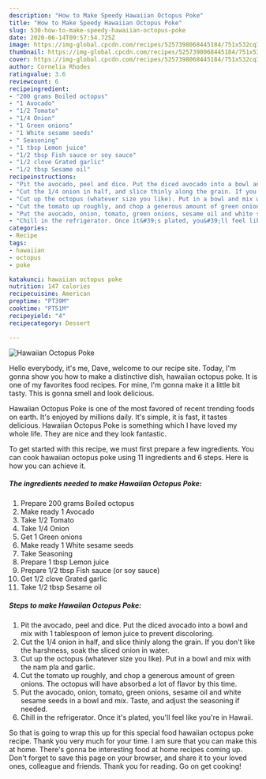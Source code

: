 ```yaml
---
description: "How to Make Speedy Hawaiian Octopus Poke"
title: "How to Make Speedy Hawaiian Octopus Poke"
slug: 530-how-to-make-speedy-hawaiian-octopus-poke
date: 2020-06-14T09:57:54.725Z
image: https://img-global.cpcdn.com/recipes/5257398068445184/751x532cq70/hawaiian-octopus-poke-recipe-main-photo.jpg
thumbnail: https://img-global.cpcdn.com/recipes/5257398068445184/751x532cq70/hawaiian-octopus-poke-recipe-main-photo.jpg
cover: https://img-global.cpcdn.com/recipes/5257398068445184/751x532cq70/hawaiian-octopus-poke-recipe-main-photo.jpg
author: Cornelia Rhodes
ratingvalue: 3.6
reviewcount: 6
recipeingredient:
- "200 grams Boiled octopus"
- "1 Avocado"
- "1/2 Tomato"
- "1/4 Onion"
- "1 Green onions"
- "1 White sesame seeds"
- " Seasoning"
- "1 tbsp Lemon juice"
- "1/2 tbsp Fish sauce or soy sauce"
- "1/2 clove Grated garlic"
- "1/2 tbsp Sesame oil"
recipeinstructions:
- "Pit the avocado, peel and dice. Put the diced avocado into a bowl and mix with 1 tablespoon of lemon juice to prevent discoloring."
- "Cut the 1/4 onion in half, and slice thinly along the grain. If you don&#39;t like the harshness, soak the sliced onion in water."
- "Cut up the octopus (whatever size you like). Put in a bowl and mix with the nam pla and garlic."
- "Cut the tomato up roughly, and chop a generous amount of green onions. The octopus will have absorbed a lot of flavor by this time."
- "Put the avocado, onion, tomato, green onions, sesame oil and white sesame seeds in a bowl and mix. Taste, and adjust the seasoning if needed."
- "Chill in the refrigerator. Once it&#39;s plated, you&#39;ll feel like you&#39;re in Hawaii."
categories:
- Recipe
tags:
- hawaiian
- octopus
- poke

katakunci: hawaiian octopus poke 
nutrition: 147 calories
recipecuisine: American
preptime: "PT39M"
cooktime: "PT51M"
recipeyield: "4"
recipecategory: Dessert

---
```



![Hawaiian Octopus Poke](https://img-global.cpcdn.com/recipes/5257398068445184/751x532cq70/hawaiian-octopus-poke-recipe-main-photo.jpg)

Hello everybody, it's me, Dave, welcome to our recipe site. Today, I'm gonna show you how to make a distinctive dish, hawaiian octopus poke. It is one of my favorites food recipes. For mine, I'm gonna make it a little bit tasty. This is gonna smell and look delicious.

Hawaiian Octopus Poke is one of the most favored of recent trending foods on earth. It's enjoyed by millions daily. It's simple, it is fast, it tastes delicious. Hawaiian Octopus Poke is something which I have loved my whole life. They are nice and they look fantastic.




To get started with this recipe, we must first prepare a few ingredients. You can cook hawaiian octopus poke using 11 ingredients and 6 steps. Here is how you can achieve it.

<!--inarticleads1-->

##### The ingredients needed to make Hawaiian Octopus Poke:

1. Prepare 200 grams Boiled octopus
1. Make ready 1 Avocado
1. Take 1/2 Tomato
1. Take 1/4 Onion
1. Get 1 Green onions
1. Make ready 1 White sesame seeds
1. Take  Seasoning
1. Prepare 1 tbsp Lemon juice
1. Prepare 1/2 tbsp Fish sauce (or soy sauce)
1. Get 1/2 clove Grated garlic
1. Take 1/2 tbsp Sesame oil




<!--inarticleads2-->

##### Steps to make Hawaiian Octopus Poke:

1. Pit the avocado, peel and dice. Put the diced avocado into a bowl and mix with 1 tablespoon of lemon juice to prevent discoloring.
1. Cut the 1/4 onion in half, and slice thinly along the grain. If you don&#39;t like the harshness, soak the sliced onion in water.
1. Cut up the octopus (whatever size you like). Put in a bowl and mix with the nam pla and garlic.
1. Cut the tomato up roughly, and chop a generous amount of green onions. The octopus will have absorbed a lot of flavor by this time.
1. Put the avocado, onion, tomato, green onions, sesame oil and white sesame seeds in a bowl and mix. Taste, and adjust the seasoning if needed.
1. Chill in the refrigerator. Once it&#39;s plated, you&#39;ll feel like you&#39;re in Hawaii.




So that is going to wrap this up for this special food hawaiian octopus poke recipe. Thank you very much for your time. I am sure that you can make this at home. There's gonna be interesting food at home recipes coming up. Don't forget to save this page on your browser, and share it to your loved ones, colleague and friends. Thank you for reading. Go on get cooking!
